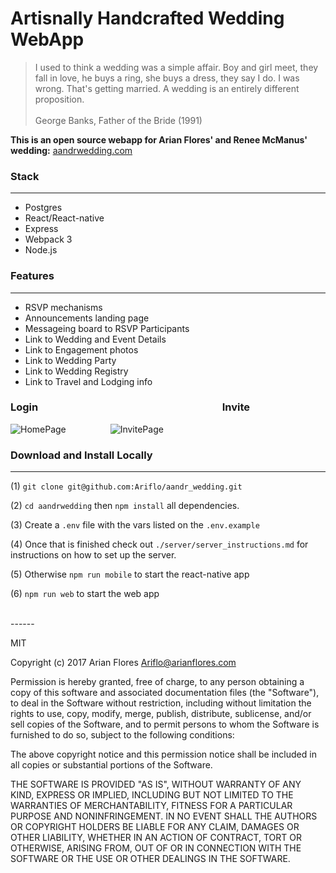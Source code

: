 # Artisnally Handcrafted Wedding  WebApp
>I used to think a wedding was a simple affair. Boy and girl meet, they fall in love, he buys a ring, she buys a dress, they say I do. I was wrong. That's getting married. A wedding is an entirely different proposition. <br> <br>
>George Banks, Father of the Bride (1991)		

**This is an open source webapp for Arian Flores' and Renee McManus' wedding:** [aandrwedding.com](http://aandrwedding.herokuapp.com)

### Stack
---
* Postgres
* React/React-native
* Express
* Webpack 3
* Node.js

### Features
---
* RSVP mechanisms
* Announcements landing page
* Messageing board to RSVP Participants
* Link to Wedding and Event Details
* Link to Engagement photos
* Link to Wedding Party
* Link to Wedding Registry
* Link to Travel and Lodging info


### Login &nbsp; &nbsp;&nbsp; &nbsp;&nbsp; &nbsp;&nbsp; &nbsp;&nbsp; &nbsp;&nbsp; &nbsp;&nbsp; &nbsp;&nbsp; &nbsp;&nbsp; &nbsp;&nbsp; &nbsp;&nbsp; &nbsp;&nbsp; &nbsp;&nbsp; &nbsp;&nbsp; &nbsp;&nbsp; &nbsp;&nbsp; &nbsp;&nbsp; &nbsp;&nbsp; &nbsp;&nbsp; &nbsp;&nbsp; &nbsp;&nbsp; &nbsp;&nbsp; &nbsp;&nbsp; &nbsp;&nbsp; &nbsp;&nbsp; &nbsp;Invite
![HomePage](./images/HomePage.gif "HomePage")&nbsp; &nbsp; &nbsp; &nbsp; &nbsp; &nbsp; &nbsp; &nbsp; &nbsp; 
![InvitePage](./images/InvitePage.gif "Invite")

### Download and Install Locally
---
(1) `git clone git@github.com:Ariflo/aandr_wedding.git`

(2) `cd aandrwedding` then `npm install` all dependencies. 

(3) Create a `.env` file with the vars listed on the `.env.example` 

(4) Once that is finished check out `./server/server_instructions.md` for instructions on how to set up the server.

(5) Otherwise `npm run mobile` to start the react-native app 

(6) `npm run web` to start the web app


<br>
------

MIT

Copyright (c) 2017 Arian Flores <Ariflo@arianflores.com>

Permission is hereby granted, free of charge, to any person obtaining a copy
of this software and associated documentation files (the "Software"), to deal
in the Software without restriction, including without limitation the rights
to use, copy, modify, merge, publish, distribute, sublicense, and/or sell
copies of the Software, and to permit persons to whom the Software is
furnished to do so, subject to the following conditions:

The above copyright notice and this permission notice shall be included in all
copies or substantial portions of the Software.

THE SOFTWARE IS PROVIDED "AS IS", WITHOUT WARRANTY OF ANY KIND, EXPRESS OR
IMPLIED, INCLUDING BUT NOT LIMITED TO THE WARRANTIES OF MERCHANTABILITY,
FITNESS FOR A PARTICULAR PURPOSE AND NONINFRINGEMENT. IN NO EVENT SHALL THE
AUTHORS OR COPYRIGHT HOLDERS BE LIABLE FOR ANY CLAIM, DAMAGES OR OTHER
LIABILITY, WHETHER IN AN ACTION OF CONTRACT, TORT OR OTHERWISE, ARISING FROM,
OUT OF OR IN CONNECTION WITH THE SOFTWARE OR THE USE OR OTHER DEALINGS IN THE
SOFTWARE.
